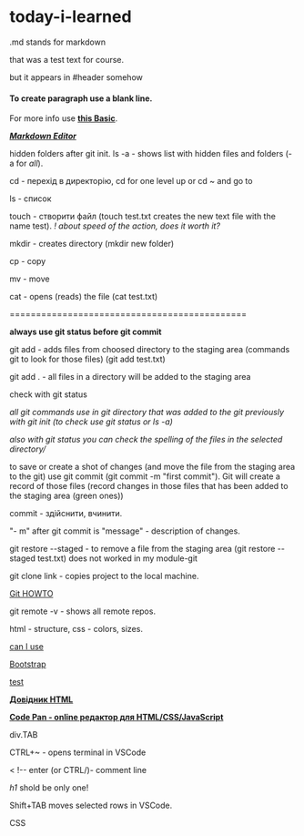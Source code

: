 # today-i-learned

.md stands for markdown

that was a test text for course.

but it appears in #header somehow

#### To create paragraph use a blank line.

For more info use **[this Basic](https://www.markdownguide.org/basic-syntax/)**.

***[Markdown Editor](https://dillinger.io/)***

hidden folders after git init. ls -a - shows list with hidden files and folders (-a for *all*).

cd - перехід в директорію, cd for one level up or cd ~ and go to

ls - список

touch - створити файл (touch test.txt creates the new text file with the name test). *! about speed of the action, does it worth it?*

mkdir - creates directory (mkdir new folder)

cp - copy

mv - move

cat - opens (reads) the file (cat test.txt)

=============================================

**always use git status before git commit**

git add - adds files from choosed directory to the staging area (commands git to look for those files) (git add test.txt)

git add . - all files in a directory will be added to the staging area

check with git status

*all git commands use in git directory that was added to the git previously with git init (to check use git status or ls -a)*

*also with git status you can check the spelling of the files in the selected directory/*

to save or create a shot of changes (and move the file from the staging area to the git) use git commit (git commit -m "first commit"). Git will create a record of those files (record changes in those files that has been added to the staging area (green ones))

commit - здійснити, вчинити.

"- m" after git commit is "message" - description of changes.

git restore --staged <file> - to remove a file from the staging area (git restore --staged test.txt) does not worked in my module-git
  
git clone link - copies project to the local machine.
  
[Git HOWTO](https://githowto.com/uk)
  
git remote -v - shows all remote repos.

html - structure, css - colors, sizes.
  
[can I use](https://caniuse.com/)

[Bootstrap](https://getbootstrap.com/)

[test](https://codepen.io/pen/)
  
**[Довідник HTML](https://developer.mozilla.org/en-US/)**
  
**[Code Pan - online редактор для HTML/CSS/JavaScript](https://codepen.io/)**
  
div.TAB
  
CTRL+~ - opens terminal in VSCode
  
< !-- enter (or CTRL/)- comment line

*h1* shold be only one!

Shift+TAB moves selected rows in VSCode.

CSS <style> puts in html head

colours in CSS starts with # or rgb.

id should be only one(do not use it!). For more united elements use class.

.(dot) and # - selectors for class

CSS vlastyvosti ne chipliaty na ID - nikoly! Do not use id for werstka.

ne yusay style na elementakh

link only in head
  
  парсер іде згори донизу, тому видно буде ті стилі, що в останньому лінку.
  
  css 2 1:16
  
  on page Network all can see haw it reads
  
  margin - outline stroke
  
  pedding - inline stroke
  
  Ctrl+Shift+R renew and clears cache.
  
**USE dash - dash in styles and classes names!**
  
  div - block
  
  span - just for the content size inline
  
  16px - defolt font size in Chrome.
  
  vw and vh - scales element size when you change window size by heigh and with.
  
  div.wrapper+enter - adds all symbols to div and creates class with name from text after the dot "wrapper".
  
  you can't change size of the inline object. Inline object is always according to content size.
  
  4 - 35:48
  
  **flexbox** is enough
  
  browser coordinates starts with 0 zero
  
  right (flex-direction: row) - **X**
  
  down (flex-direction: column) - **Y**
  
  flexbox builds container
  
  *var* - variable, will change all variables used in file.
  
  *:root* - will be available in all style file
  
  *justify-content: space-between* - вирівнює рівномірно (дві колонки рівно по площі)
  
  *justify-content: center* - в центрі
  
  *flex-wrap* - переносить блоки по розміру екрана
  
  *flex-grow: 2;* - рости на число більше(швидше) від інших
  
  *flex-shrink* - зменшуватись.
  
  *flex-basis: 25%;* - початковий розмір елемента % від всього контейнера.
  
  *flex: 1 1 auto;* - де 1 - ґроу, 1 - шрінк, auto - бейзіс.
  
  html-css-module-5 1-20-50
  
  <a href="#" - not open any link
     
 **page grid has 12 columns**
     
 [вага стилів](https://specifishity.com/)
     
 media queries - запускає стилі на різних розмірах екрану.
     
@media (min-width: 200px) and (max-width: 600px) у межах між
 
 with - для конкретного значення.
 
create grid (12, 10, 24 ....) html-css7 1:16:30
     
create mediaquery - html-css7 1:28

 js1 48 - home task, 1:05 - reading the code
     
**do not duplicate the code**
     
js1 1:09 - start js
     
**NOT, AND, OR** logical operators
     
    js1 1:34 - issue, bug report to learning project.
     
1:45 js language
